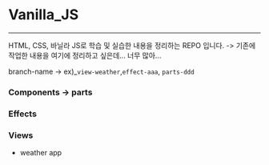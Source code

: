 # Vanilla_JS

---

HTML, CSS, 바닐라 JS로 학습 및 실습한 내용을 정리하는 REPO 입니다.
-> 기존에 작업한 내용을 여기에 정리하고 싶은데... 너무 많아...

branch-name -> ex)\_`view-weather`,`effect-aaa`, `parts-ddd`

### Components -> parts

### Effects

### Views

- weather app
